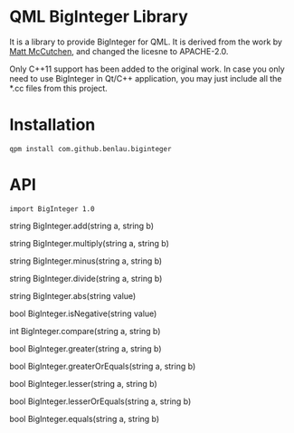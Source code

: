QML BigInteger Library
======================

It is a library to provide BigInteger for QML.
It is derived from the work by [Matt McCutchen](https://mattmccutchen.net/bigint/), and changed the licesne to APACHE-2.0.

Only C++11 support has been added to the original work. 
In case you only need to use BigInteger in Qt/C++ application, 
you may just include all the *.cc files from this project.

Installation
============

	qpm install com.github.benlau.biginteger

API
===

```
import BigInteger 1.0
```

string BigInteger.add(string a, string b)

string BigInteger.multiply(string a, string b)

string BigInteger.minus(string a, string b)

string BigInteger.divide(string a, string b)

string BigInteger.abs(string value)

bool BigInteger.isNegative(string value)

int BigInteger.compare(string a, string b)

bool BigInteger.greater(string a, string b)

bool BigInteger.greaterOrEquals(string a, string b)

bool BigInteger.lesser(string a, string b)

bool BigInteger.lesserOrEquals(string a, string b)

bool BigInteger.equals(string a, string b)



